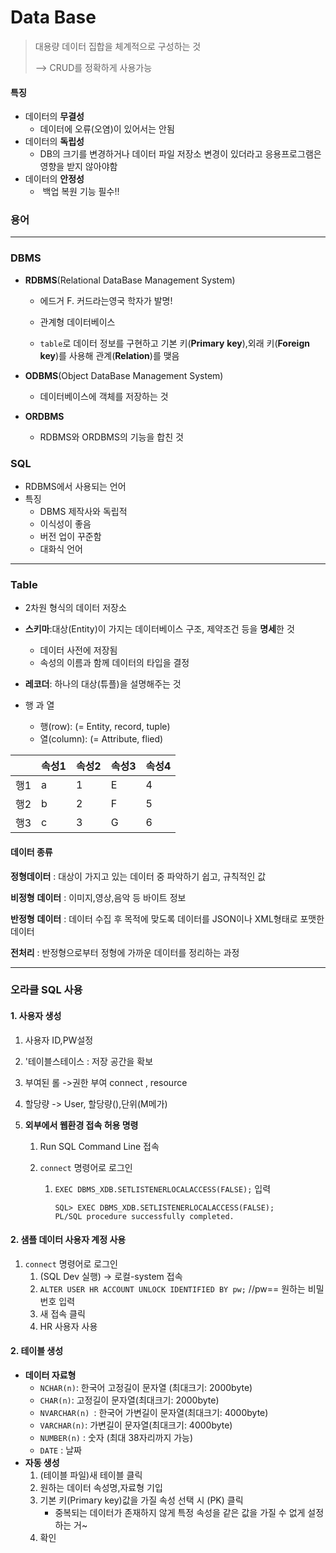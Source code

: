 # Data Base

>대용량 데이터 집합을 체계적으로 구성하는 것
>
>--> CRUD를 정확하게 사용가능

#### 특징

- 데이터의 **무결성**
  - 데이터에 오류(오염)이 있어서는 안됨
- 데이터의 **독립성**
  - DB의 크기를 변경하거나 데이터 파일 저장소 변경이 있더라고 응용프로그램은 영향을 받지 않아야함
- 데이터의 **안정성** 
  - ​	백업 복원 기능 필수!!

### 용어

---

### DBMS

- **RDBMS**(Relational DataBase Management System)

  - 에드거 F. 커드라는영국 학자가 발명! 

  - 관계형 데이터베이스

  - `table`로 데이터 정보를 구현하고 기본 키(**Primary** **key**),외래 키(**Foreign** **key**)를 사용해 관계(**Relation**)를 맺음

    

- **ODBMS**(Object DataBase Management System)
  -  데이터베이스에 객체를 저장하는 것 

- **ORDBMS**
  - RDBMS와 ORDBMS의 기능을 합친 것

### SQL

- RDBMS에서 사용되는 언어
- 특징
  - DBMS 제작사와 독립적
  - 이식성이 좋음
  - 버전 업이 꾸준함
  - 대화식 언어

---

###  Table

- 2차원 형식의 데이터 저장소

- **스키마**:대상(Entity)이 가지는 데이터베이스 구조, 제약조건 등을 **명세**한 것 
  - 데이터 사전에 저장됨
  - 속성의 이름과 함께 데이터의 타입을 결정
- **레코더**: 하나의 대상(튜플)을 설명해주는 것
- 행 과 열
  - 행(row): (= Entity, record, tuple)
  - 열(column):  (= Attribute, flied)

|      | 속성1 | 속성2 | 속성3 | 속성4 |
| ---- | ----- | ----- | ----- | ----- |
| 행1  | a     | 1     | E     | 4     |
| 행2  | b     | 2     | F     | 5     |
| 행3  | c     | 3     | G     | 6     |

#### 데이터 종류

**정형데이터** : 대상이 가지고 있는 데이터 중 파악하기 쉽고, 규칙적인 값

**비정형** **데이터** : 이미지,영상,음악 등 바이트 정보 

**반정형** **데이터** : 데이터 수집 후 목적에 맞도록 데이터를 JSON이나 XML형태로 포맷한 데이터

**전처리** : 반정형으로부터 정형에 가까운 데이터를 정리하는 과정



---

### 오라클 SQL 사용

#### 1. 사용자 생성 

1. 사용자 ID,PW설정

2. '테이블스테이스 : 저장 공간을 확보

3. 부여된 롤 ->권한 부여  connect , resource

4. 할당량 -> User, 할당량(),단위(M메가)

5. **외부에서 웹환경 접속 허용 명령**

   1. Run SQL Command Line 접속

   2. `connect` 명령어로 로그인

      1. `EXEC DBMS_XDB.SETLISTENERLOCALACCESS(FALSE);` 입력

         ```shell
         SQL> EXEC DBMS_XDB.SETLISTENERLOCALACCESS(FALSE);
         PL/SQL procedure successfully completed.
         ```



#### 2. 샘플 데이터 사용자 계정 사용

1. `connect` 명령어로 로그인
   1. (SQL Dev 실행) -> 로컬-system 접속
   2.  `ALTER USER HR ACCOUNT UNLOCK IDENTIFIED BY pw;` //pw== 원하는 비밀번호 입력
   3. 새 접속 클릭
   4. HR 사용자 사용

#### 

#### 2. 테이블 생성

- **데이터 자료형**
  - `NCHAR(n)`: 한국어 고정길이 문자열 (최대크기: 2000byte)
  - `CHAR(n)`: 고정길이 문자열(최대크기: 2000byte)
  - `NVARCHAR(n) `: 한국어 가변길이 문자열(최대크기: 4000byte)
  - `VARCHAR(n)`: 가변길이 문자열(최대크기: 4000byte)
  - `NUMBER(n)` : 숫자 (최대 38자리까지 가능)
  - `DATE` : 날짜
- **자동 생성**
  1. (테이블 파일)새 테이블 클릭
  2. 원하는 데이터 속성명,자료형 기입
  3. 기본 키(Primary key)값을 가질  속성 선택 시  (PK) 클릭
     - 중복되는 데이터가 존재하지 않게 특정 속성을 같은 값을 가질 수 없게 설정하는 거~
  4. 확인



